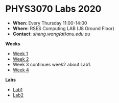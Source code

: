 PHYS3070 Labs 2020
==================
- **When**: Every Thursday 11:00-14:00
- **Where**: RSES Computing LAB (J8 Ground Floor)
- **Contact**: *sheng.wang(at)anu.edu.au*

**Weeks**
- [Week 1](https://github.com/sheng09/PHYS3070-2020/blob/master/Week1/After-class-reading.md#week1)
- [Week 2](https://github.com/sheng09/PHYS3070-2020/tree/master/Week2#week-2)
- Week 3 continues week2 about Lab1.
- [Week 4](https://github.com/sheng09/PHYS3070-2020/blob/master/Week4/README.md#week-4)


**Labs**
- [Lab1](https://github.com/sheng09/PHYS3070-2020/blob/master/Week2/Lab1.md#lab-exercise-1-location-of-a-local-earthquake)
- [Lab2](https://github.com/sheng09/PHYS3070-2020/blob/master/Week4/README.md#week-4)
